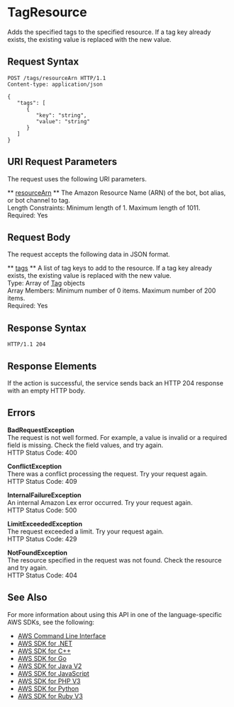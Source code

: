 # TagResource<a name="API_TagResource"></a>

Adds the specified tags to the specified resource\. If a tag key already exists, the existing value is replaced with the new value\.

## Request Syntax<a name="API_TagResource_RequestSyntax"></a>

```
POST /tags/resourceArn HTTP/1.1
Content-type: application/json

{
   "tags": [ 
      { 
         "key": "string",
         "value": "string"
      }
   ]
}
```

## URI Request Parameters<a name="API_TagResource_RequestParameters"></a>

The request uses the following URI parameters\.

 ** [resourceArn](#API_TagResource_RequestSyntax) **   <a name="lex-TagResource-request-resourceArn"></a>
The Amazon Resource Name \(ARN\) of the bot, bot alias, or bot channel to tag\.  
Length Constraints: Minimum length of 1\. Maximum length of 1011\.  
Required: Yes

## Request Body<a name="API_TagResource_RequestBody"></a>

The request accepts the following data in JSON format\.

 ** [tags](#API_TagResource_RequestSyntax) **   <a name="lex-TagResource-request-tags"></a>
A list of tag keys to add to the resource\. If a tag key already exists, the existing value is replaced with the new value\.  
Type: Array of [Tag](API_Tag.md) objects  
Array Members: Minimum number of 0 items\. Maximum number of 200 items\.  
Required: Yes

## Response Syntax<a name="API_TagResource_ResponseSyntax"></a>

```
HTTP/1.1 204
```

## Response Elements<a name="API_TagResource_ResponseElements"></a>

If the action is successful, the service sends back an HTTP 204 response with an empty HTTP body\.

## Errors<a name="API_TagResource_Errors"></a>

 **BadRequestException**   
The request is not well formed\. For example, a value is invalid or a required field is missing\. Check the field values, and try again\.  
HTTP Status Code: 400

 **ConflictException**   
 There was a conflict processing the request\. Try your request again\.   
HTTP Status Code: 409

 **InternalFailureException**   
An internal Amazon Lex error occurred\. Try your request again\.  
HTTP Status Code: 500

 **LimitExceededException**   
The request exceeded a limit\. Try your request again\.  
HTTP Status Code: 429

 **NotFoundException**   
The resource specified in the request was not found\. Check the resource and try again\.  
HTTP Status Code: 404

## See Also<a name="API_TagResource_SeeAlso"></a>

For more information about using this API in one of the language\-specific AWS SDKs, see the following:
+  [ AWS Command Line Interface](https://docs.aws.amazon.com/goto/aws-cli/lex-models-2017-04-19/TagResource) 
+  [ AWS SDK for \.NET](https://docs.aws.amazon.com/goto/DotNetSDKV3/lex-models-2017-04-19/TagResource) 
+  [ AWS SDK for C\+\+](https://docs.aws.amazon.com/goto/SdkForCpp/lex-models-2017-04-19/TagResource) 
+  [ AWS SDK for Go](https://docs.aws.amazon.com/goto/SdkForGoV1/lex-models-2017-04-19/TagResource) 
+  [ AWS SDK for Java V2](https://docs.aws.amazon.com/goto/SdkForJavaV2/lex-models-2017-04-19/TagResource) 
+  [ AWS SDK for JavaScript](https://docs.aws.amazon.com/goto/AWSJavaScriptSDK/lex-models-2017-04-19/TagResource) 
+  [ AWS SDK for PHP V3](https://docs.aws.amazon.com/goto/SdkForPHPV3/lex-models-2017-04-19/TagResource) 
+  [ AWS SDK for Python](https://docs.aws.amazon.com/goto/boto3/lex-models-2017-04-19/TagResource) 
+  [ AWS SDK for Ruby V3](https://docs.aws.amazon.com/goto/SdkForRubyV3/lex-models-2017-04-19/TagResource) 